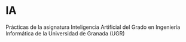 # IA
Prácticas de la asignatura Inteligencia Artificial del Grado en Ingeniería Informática de la Universidad de Granada (UGR)